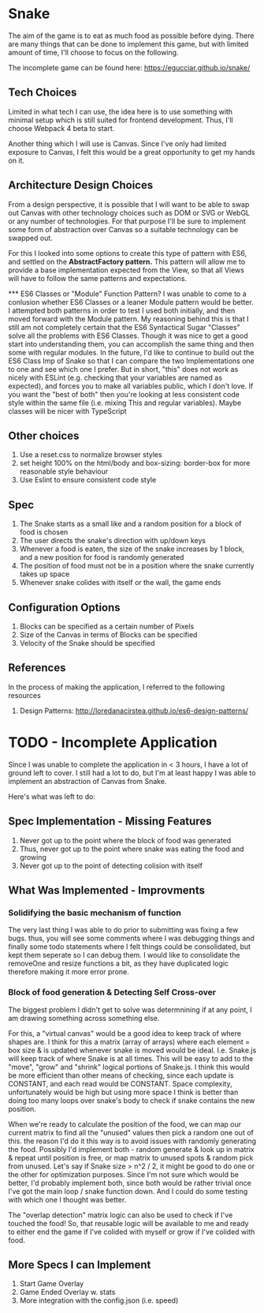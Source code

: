 # Snake

The aim of the game is to eat as much food as possible before dying.
There are many things that can be done to implement this game, but with limited amount of time,
I'll choose to focus on the following.

The incomplete game can be found here:
https://egucciar.github.io/snake/

## Tech Choices

Limited in what tech I can use, the idea here is to use something with minimal setup
which is still suited for frontend development. Thus, I'll choose Webpack 4 beta to start.

Another thing which I will use is Canvas. Since I've only had limited exposure to Canvas,
I felt this would be a great opportunity to get my hands on it.

## Architecture Design Choices

From a design perspective, it is possible that I will want to be able to swap out Canvas with other technology choices such as DOM or SVG or WebGL or any number of technologies. For that purpose I'll be sure to implement some form of abstraction over Canvas so a suitable technology can be swapped out.


For this I looked into some options to create this type of pattern with ES6, and settled on the **AbstractFactory pattern.** This pattern will allow me to provide a base implementation expected from the View, so that all Views will have to follow the same patterns and expectations.

*** ES6 Classes or "Module" Function Pattern?
I was unable to come to a conlusion whether ES6 Classes or a leaner Module pattern would be better.
I attempted both patterns in order to test I used both initially, and then moved forward with the Module pattern.
My reasoning behind this is that I still am not completely certain that the ES6 Syntactical Sugar "Classes" 
solve all the problems with ES6 Classes. Though it was nice to get a good start into understanding them,
you can accomplish the same thing and then some with regular modules. In the future, I'd like to continue to
build out the ES6 Class Imp of Snake so that I can compare the two Implementations one to one and see which one I prefer.
But in short, "this" does not work as nicely with ESLint (e.g. checking that your variables are named as expected), and forces you to make all variables public, which I don't love.
If you want the "best of both" then you're looking at less consistent code style within the same file (i.e. mixing This and regular variables). Maybe classes will be nicer with TypeScript

## Other choices

1) Use a reset.css to normalize browser styles
2) set height 100% on the html/body and box-sizing: border-box for more reasonable style behaviour
3) Use Eslint to ensure consistent code style

## Spec

1) The Snake starts as a small like and a random position for a block of food is chosen
2) The user directs the snake's direction with up/down keys
3) Whenever a food is eaten, the size of the snake increases by 1 block, and a new position for food is randomly generated
4) The position of food must not be in a position where the snake currently takes up space
5) Whenever snake colides with itself or the wall, the game ends

## Configuration Options

1) Blocks can be specified as a certain number of Pixels
2) Size of the Canvas in terms of Blocks can be specified
3) Velocity of the Snake should be specified

## References

In the process of making the application, I referred to the following resources

1) Design Patterns: http://loredanacirstea.github.io/es6-design-patterns/

# TODO - Incomplete Application

Since I was unable to complete the application in < 3 hours, I have a lot of ground left to cover.
I still had a lot to do, but I'm at least happy I was able to implement an abstraction of Canvas from Snake.

Here's what was left to do:

## Spec Implementation - Missing Features

1) Never got up to the point where the block of food was generated
2) Thus, never got up to the point where snake was eating the food and growing
3) Never got up to the point of detecting colision with itself

## What Was Implemented - Improvments

### Solidifying the basic mechanism of function

The very last thing I was able to do prior to submitting was fixing a few bugs. thus, you will see some comments where I was debugging things and finally some todo statements where I felt things could be consolidated, but kept them seperate so I can debug them. I would like to consolidate the removeOne and resize functions a bit, as they have duplicated logic therefore making it more error prone.

### Block of food generation & Detecting Self Cross-over

The biggest problem I didn't get to solve was determnining if at any point, I am drawing something across something else.

For this, a "virtual canvas" would be a good idea to keep track of where shapes are. I think for this a matrix (array of arrays) where each element = box size & is updated whenever snake is moved would be ideal. I.e. Snake.js will keep track of where Snake is at all times. This will be easy to add to the "move", "grow" and "shrink" logical portions of Snake.js. I think this would be more efficient than other means of checking, since each update is CONSTANT, and each read would be CONSTANT. Space complexity, unfortunately would be high but using more space I think is better than doing too many loops over snake's body to check if snake contains the new position.

When we're ready to calculate the position of the food, we can map our current matrix to find all the "unused" values then pick a random one out of this. the reason I'd do it this way is to avoid issues with randomly generating the food. Possibly I'd implement both - random generate & look up in matrix & repeat until position is free, or map matrix to unused spots & random pick from unused. Let's say if Snake size > n^2 / 2, it might be good to do one or the other for optimization purposes. Since I'm not sure which would be better, I'd probably implement both, since both would be rather trivial once I've got the main loop / snake function down. And I could do some testing with which one I thought was better.

The "overlap detection" matrix logic can also be used to check if I've touched the food! So, that reusable logic will be available to me and ready to either end the game if I've colided with myself or grow if I've colided with food. 

## More Specs I can Implement

1) Start Game Overlay
2) Game Ended Overlay w. stats
3) More integration with the config.json (i.e. speed)
